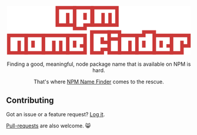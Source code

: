 <p align="center">
  <img
    src="src/HeaderLogo/logo.png"
    style="max-width: 500px"
  >
  <p align="center">
    Finding a good, meaningful, node package name that is available on NPM is hard.
  <p>
  <p align="center">
    That's where <a href="https://npm-name-finder.com/" target="_blank">NPM Name Finder</a> comes to the rescue.
  </p>
</p>

## Contributing
Got an issue or a feature request? [Log it](https://github.com/codeandcats/classy-commander/issues).

[Pull-requests](https://github.com/codeandcats/classy-commander/pulls) are also welcome. 😸
